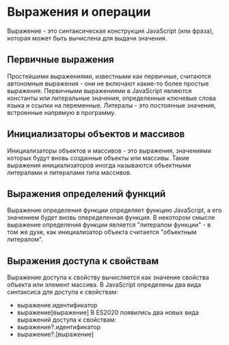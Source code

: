 # Выражения и операции
Выражение - это синтаксическая конструкция JavaScript (или фраза), которая может быть вычислена для выдачи значения.

## Первичные выражения
Простейшими выражениями, известными как первичные, считаются автономные выражения - они не включают какие-то более простые выражения. Первичными выражениями в JavaScript являются константы или литеральные значения, определенные ключевые слова языка и ссылки на переменные.
Литералы - это постоянные значения, встроенные напрямую в программу.

## Инициализаторы объектов и массивов
Инициализаторы объектов и массивов - это выражения, значениями которых будут вновь созданные объекты или массивы. Такие выражения инициализаторов иногда называются объектными литералами и литералами типа массивов.

## Выражения определений функций
Выражение определения функции определяет функцию JavaScript, а его значением будет вновь опеределенная функция. В некотором смысле выражение определения функции является "литералом функции" - в том же духе, как инициализатор объекта считается "объектным литералом".

## Выражения доступа к свойствам
Выражение доступа к свойству вычисляется как значение свойства объекта или элемент массива. В JavaScript определены два вида синтаксиса для доступа к свойствам:
- выражение.идентификатор
- выражение[выражение]
В ES2020 появились два новых вида выражений доступа к свойствам:
- выражение?.идентификатор
- выражение?.[выражение]